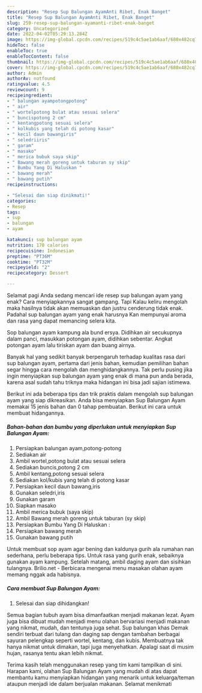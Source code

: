 ```yaml
---
description: "Resep Sup Balungan AyamAnti Ribet, Enak Banget"
title: "Resep Sup Balungan AyamAnti Ribet, Enak Banget"
slug: 259-resep-sup-balungan-ayamanti-ribet-enak-banget
category: Uncategorized
date: 2022-04-02T05:29:13.284Z
image: https://img-global.cpcdn.com/recipes/519c4c5ae1ab6aaf/680x482cq70/sup-balungan-ayam-foto-resep-utama.jpg
hideToc: false
enableToc: true
enableTocContent: false
thumbnail: https://img-global.cpcdn.com/recipes/519c4c5ae1ab6aaf/680x482cq70/sup-balungan-ayam-foto-resep-utama.jpg
cover: https://img-global.cpcdn.com/recipes/519c4c5ae1ab6aaf/680x482cq70/sup-balungan-ayam-foto-resep-utama.jpg
author: Admin
authorAv: notfound
ratingvalue: 4.5
reviewcount: 9
recipeingredient:
- " balungan ayampotongpotong"
- " air"
- " wortelpotong bulat atau sesuai selera"
- " buncispotong 2 cm"
- " kentangpotong sesuai selera"
- " kolkubis yang telah di potong kasar"
- " kecil daun bawangiris"
- " seledriiris"
- " garam"
- " masako"
- " merica bubuk saya skip"
- " Bawang merah goreng untuk taburan sy skip"
- " Bumbu Yang Di Haluskan "
- " bawang merah"
- " bawang putih"
recipeinstructions:

- "Selesai dan siap dinikmati!"
categories:
- Resep
tags:
- sup
- balungan
- ayam

katakunci: sup balungan ayam 
nutrition: 170 calories
recipecuisine: Indonesian
preptime: "PT36M"
cooktime: "PT32M"
recipeyield: "2"
recipecategory: Dessert

---
```



Selamat pagi Anda sedang mencari ide resep sup balungan ayam yang enak? Cara menyiapkannya sangat gampang. Tapi Kalau keliru mengolah maka hasilnya tidak akan memuaskan dan justru cenderung tidak enak. Padahal sup balungan ayam yang enak harusnya Kan mempunyai aroma dan rasa yang dapat memancing selera kita.


Sop balungan ayam kampung ala bund ersya. Didihkan air secukupnya dalam panci, masukkan potongan ayam, didihkan sebentar. Angkat potongan ayam lalu tiriskan ayam dan buang airnya.

Banyak hal yang sedikit banyak berpengaruh terhadap kualitas rasa dari sup balungan ayam, pertama dari jenis bahan, kemudian pemilihan bahan segar hingga cara mengolah dan menghidangkannya. Tak perlu pusing jika ingin menyiapkan sup balungan ayam yang enak di mana pun anda berada, karena asal sudah tahu triknya maka hidangan ini bisa jadi sajian istimewa.


Berikut ini ada beberapa tips dan trik praktis dalam mengolah sup balungan ayam yang siap dikreasikan. Anda bisa menyiapkan Sup Balungan Ayam memakai 15 jenis bahan dan 0 tahap pembuatan. Berikut ini cara untuk membuat hidangannya.

<!--inarticleads1-->

##### Bahan-bahan dan bumbu yang diperlukan untuk menyiapkan Sup Balungan Ayam:

1. Persiapkan  balungan ayam,potong-potong
1. Sediakan  air
1. Ambil  wortel,potong bulat atau sesuai selera
1. Sediakan  buncis,potong 2 cm
1. Ambil  kentang,potong sesuai selera
1. Sediakan  kol/kubis yang telah di potong kasar
1. Persiapkan  kecil daun bawang,iris
1. Gunakan  seledri,iris
1. Gunakan  garam
1. Siapkan  masako
1. Ambil  merica bubuk (saya skip)
1. Ambil  Bawang merah goreng untuk taburan (sy skip)
1. Persiapkan  Bumbu Yang Di Haluskan :
1. Persiapkan  bawang merah
1. Gunakan  bawang putih


Untuk membuat sop ayam agar bening dan kaldunya gurih ala rumahan nan sederhana, perlu beberapa tips. Untuk rasa yang gurih enak, sebaiknya gunakan ayam kampung. Setelah matang, ambil daging ayam dan sisihkan tulangnya. Brilio.net - Berbicara mengenai menu masakan olahan ayam memang nggak ada habisnya. 

<!--inarticleads2-->

##### Cara membuat Sup Balungan Ayam:


1. Selesai dan siap dihidangkan!

Semua bagian tubuh ayam bisa dimanfaatkan menjadi makanan lezat. Ayam juga bisa dibuat mudah menjadi menu olahan bervariasi menjadi makanan yang nikmat, mudah, dan tentunya juga sehat. Sup balungan khas Demak sendiri terbuat dari tulang dan daging sap dengan tambahan berbagai sayuran pelengkap seperti wortel, kentang, dan kubis. Membuatnya tak hanya nikmat untuk dimakan, tapi juga menyehatkan. Apalagi saat di musim hujan, rasanya tentu akan lebih nikmat. 

Terima kasih telah menggunakan resep yang tim kami tampilkan di sini. Harapan kami, olahan Sup Balungan Ayam yang mudah di atas dapat membantu kamu menyiapkan hidangan yang menarik untuk keluarga/teman ataupun menjadi ide dalam berjualan makanan. Selamat menikmati
